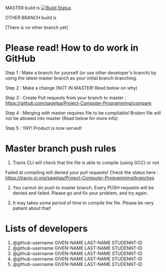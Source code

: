 MASTER build is
[![Build Status](https://travis-ci.org/sagelga/TravisCLITest.svg?branch=master)](https://travis-ci.org/sagelga/TravisCLITest)

OTHER BRANCH build is

[There is no other branch yet]

# Please read! How to do work in GitHub

Step 1 : Make a branch for yourself (or use other developer's branch) 
by using the latest master branch as your initial branch branching.

Step 2 : Make a change (NOT IN MASTER! Read below on why)

Step 3 : Create Pull requests from your branch to master : 
https://github.com/sagelga/Project-Computer-Programming/compare

Step 4 : Merging with master requires file to be compilable! Broken file will not be allowed into master (Read below for more info)

Step 5 : YAY! Product is now served!

# Master branch push rules
1) Travis CLI will check that the file is able to compile (using GCC) or not

Failed at compiling will denied your pull requests! Check the status here : https://travis-ci.org/sagelga/Project-Computer-Programming/branches

2) You cannot do push to master branch. Every PUSH requests will be denied and failed. Please go and fix your problem, and try again.

3) It may takes some period of time to compile the file. Please be very patient about that!

# Lists of developers
1) @github-username GIVEN-NAME LAST-NAME STUDENNT-ID
2) @github-username GIVEN-NAME LAST-NAME STUDENNT-ID
3) @github-username GIVEN-NAME LAST-NAME STUDENNT-ID
4) @github-username GIVEN-NAME LAST-NAME STUDENNT-ID
5) @github-username GIVEN-NAME LAST-NAME STUDENNT-ID
